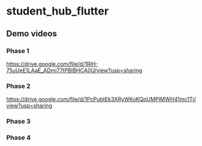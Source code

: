 # student_hub_flutter
## Demo videos
### Phase 1
https://drive.google.com/file/d/1RIH-75uUeE1LAaE_ADmi77tPBlBHCA0U/view?usp=sharing
### Phase 2
https://drive.google.com/file/d/1PcPubtEk3XRyWKoKQpUMPIMWH41mc1Tj/view?usp=sharing
### Phase 3
### Phase 4